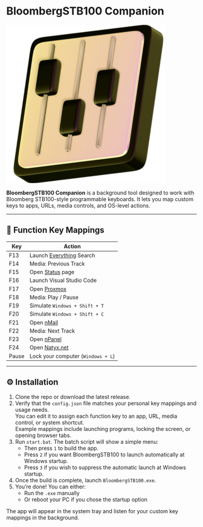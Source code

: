 # BloombergSTB100 Companion

![BloombergSTB100 Companion](icon.png)

**BloombergSTB100 Companion** is a background tool designed to work with Bloomberg STB100-style programmable keyboards. It lets you map custom keys to apps, URLs, media controls, and OS-level actions.

---

## 🎹 Function Key Mappings

| Key     | Action                                |
|---------|----------------------------------------|
| F13     | Launch [Everything](https://www.voidtools.com) Search |
| F14     | Media: Previous Track                  |
| F15     | Open [Status](https://status.2222.ovh) page |
| F16     | Launch Visual Studio Code              |
| F17     | Open [Proxmox](https://pve.2222.ovh) |
| F18     | Media: Play / Pause                    |
| F19     | Simulate `Windows + Shift + T`         |
| F20     | Simulate `Windows + Shift + C`         |
| F21     | Open [nMail](https://nmail.natyx.net) |
| F22     | Media: Next Track                      |
| F23     | Open [nPanel](https://npanel.natyx.net) |
| F24     | Open [Natyx.net](https://natyx.net) |
| Pause   | Lock your computer (`Windows + L`)     |

---

## ⚙️ Installation

1. Clone the repo or download the latest release.
2. Verify that the `config.json` file matches your personal key mappings and usage needs.  
   You can edit it to assign each function key to an app, URL, media control, or system shortcut.  
   Example mappings include launching programs, locking the screen, or opening browser tabs.
3. Run `start.bat`.
    The batch script will show a simple menu:
    - Then press `1` to build the app.
    - Press `2` if you want BloombergSTB100 to launch automatically at Windows startup.
    - Press `3` if you wish to suppress the automatic launch at Windows startup.
4. Once the build is complete, launch `BloombergSTB100.exe`.
5. You’re done! You can either:
    - Run the `.exe` manually
    - Or reboot your PC if you chose the startup option

The app will appear in the system tray and listen for your custom key mappings in the background.
